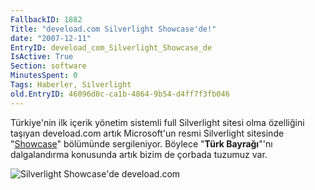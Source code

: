 ```yaml
---
FallbackID: 1882
Title: "deveload.com Silverlight Showcase'de!"
date: "2007-12-11"
EntryID: deveload_com_Silverlight_Showcase_de
IsActive: True
Section: software
MinutesSpent: 0
Tags: Haberler, Silverlight
old.EntryID: 46096d0c-ca1b-4864-9b54-d4ff7f3fb046
---
```

Türkiye'nin ilk içerik yönetim sistemli full Silverlight sitesi olma
özelliğini taşıyan deveload.com artık Microsoft'un resmi Silverlight
sitesinde "[Showcase](http://www.silverlight.net/showcase)" bölümünde
sergileniyor. Böylece "**Türk Bayrağı**"'nı dalgalandırma konusunda
artık bizim de çorbada tuzumuz var.

![Silverlight Showcase'de
deveload.com](media/deveload_com_Silverlight_Showcase_de/11122007_2.jpg)


